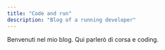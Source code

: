 ```yaml
---
title: "Code and run"
description: "Blog of a running developer"
---
```

Benvenuti nel mio blog. Qui parlerò di corsa e coding.